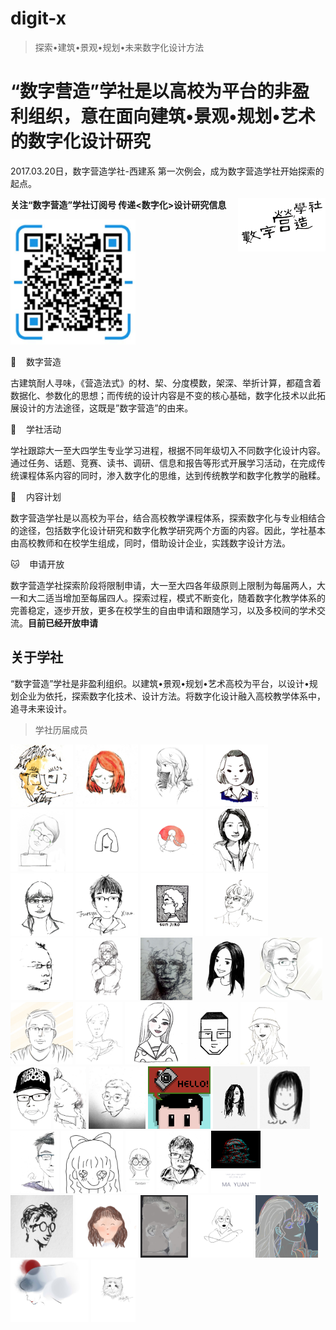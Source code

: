 # digit-x
> 探索•建筑•景观•规划•未来数字化设计方法

# “数字营造”学社是以高校为平台的非盈利组织，意在面向建筑•景观•规划•艺术的数字化设计研究

2017.03.20日，数字营造学社-西建系 第一次例会，成为数字营造学社开始探索的起点。

<img src="./imgs/signature_black.png" height="auto" width="auto"  title="digit-x" style="float:right">

**关注“数字营造”学社订阅号  传递<数字化>设计研究信息**

<img src="./imgs/wechat.jpg" height="200" width="auto"  title="digit-x">

🐆&nbsp;&nbsp;&nbsp;&nbsp;数字营造

古建筑耐人寻味，《营造法式》的材、栔、分度模数，架深、举折计算，都蕴含着数据化、参数化的思想；而传统的设计内容是不变的核心基础，数字化技术以此拓展设计的方法途径，这既是”数字营造”的由来。

🐣&nbsp;&nbsp;&nbsp;&nbsp;学社活动

学社跟踪大一至大四学生专业学习进程，根据不同年级切入不同数字化设计内容。通过任务、话题、竞赛、读书、调研、信息和报告等形式开展学习活动，在完成传统课程体系内容的同时，渗入数字化的思维，达到传统教学和数字化教学的融糅。

🐞&nbsp;&nbsp;&nbsp;&nbsp;内容计划

数字营造学社是以高校为平台，结合高校教学课程体系，探索数字化与专业相结合的途径，包括数字化设计研究和数字化教学研究两个方面的内容。因此，学社基本由高校教师和在校学生组成，同时，借助设计企业，实践数字设计方法。

🐱&nbsp;&nbsp;&nbsp;&nbsp;申请开放

数字营造学社探索阶段将限制申请，大一至大四各年级原则上限制为每届两人，大一和大二适当增加至每届四人。探索过程，模式不断变化，随着数字化教学体系的完善稳定，逐步开放，更多在校学生的自由申请和跟随学习，以及多校间的学术交流。**目前已经开放申请**

## 关于学社
“数字营造”学社是非盈利组织。以建筑•景观•规划•艺术高校为平台，以设计•规划企业为依托，探索数字化技术、设计方法。将数字化设计融入高校教学体系中，追寻未来设计。
> 学社历届成员

<p float="left">
  <img title="richie bao(Designer)Living from your heart!" src="./imgs/0002.jpg" height="100" width="auto"/>
  <img title="Dora Wang(Planner)Doing real and permanent good" src="./imgs/0003.jpg" height="100" width="auto" />
  <img title="X Tuan(Designer)innovation, or death" src="./imgs/0004.jpg" height="100" width="auto" />
  <img title="Wang Yaoyao(Artist)The little flower lies in the dust.It sought the path of the butterfly." src="./imgs/0005.jpg" height="100" width="auto" />
  <img title="PokerFace(Designer)Do my best today" src="./imgs/0006.jpg" height="100" width="auto" />
  <img title="STONE(Designer)It takes time" src="./imgs/0007.jpg" height="100" width="auto" />
  <img title="Ruby Lobster(Designr)A journey of a thousand miles begins with a single step." src="./imgs/0008.jpg" height="100" width="auto" />
  <img title="O(Designer)We can't connect the dots looking forward，but we can connect them looking backwards." src="./imgs/0009.jpg" height="100" width="auto" />
  <img title="Molly(Designer)Enjoying the life." src="./imgs/0010.jpg" height="100" width="auto" />
  <img title="Justyn Xiao(Designer)Thinking will not overcome fear but action will" src="./imgs/0011.jpg" height="100" width="auto" />
  <img title="Sun Jiro(Designer)La bellezza e' tragedia di origine" src="./imgs/0012.jpg" height="100" width="auto" />
  <img title="WeHaiCH(Designer)WULA" src="./imgs/0013.png" height="100" width="auto" />
  <img title="Kcaco Wen(ECD)Veni vidi vici" src="./imgs/0014.jpg" height="100" width="auto" />
  <img title="Reva_Lee(Designer)When technology to realize its real mission, it sublimated for art." src="./imgs/0015.jpg" height="100" width="auto" />
  <img title="Cidgen bye(designer)Follow your heart!" src="./imgs/0016.jpg" height="100" width="auto" />
  <img title="Celia(landscape)let's move on" src="./imgs/0017.jpg" height="100" width="auto" />
  <img title="brief(architect)endeavor in the bumpy ride" src="./imgs/0018.png" height="100" width="auto" />
  <img title="BingZike(scholar)Never throw away your shot, nor your brain." src="./imgs/0019.jpg" height="100" width="auto" />
  <img title="GaoMr(Designer)God help those who help themselves." src="./imgs/0020.jpg" height="100" width="auto" />
  <img title="JingRo(scholar)belloc" src="./imgs/0021.jpg" height="100" width="auto" />
  <img title="QingMu(landscape)The Pleasure Principle" src="./imgs/0022.jpg" height="100" width="auto" />
  <img title="Echo(landscape)The first step is everything" src="./imgs/0023.jpg" height="100" width="auto" />
  <img title="Master Huang(Wooden Designer)Stay hungry&Stay foolish&Stay real" src="./imgs/0024.jpg" height="100" width="auto" />
  <img title="Tianxi Zhou(scholar)Life is rife with question thatbaffle. All we can do is carry on" src="./imgs/0025.png" height="100" width="auto" />
  <img title="Z Chen(architect)Man proposes,God dispose." src="./imgs/0026.jpg" height="100" width="auto" />
  <img title="HaoLin(Landscape architect)let life be beautiful like summer flowers and death like autumn leaves" src="./imgs/0027.png" height="100" width="auto" />
  <img title="Little Moth(Designer)Follow your heart and be yourself" src="./imgs/0028.jpg" height="100" width="auto" />
  <img title="Shannon(Designer)Accept and change." src="./imgs/0029.jpg" height="100" width="auto" />
  <img title="" src="./imgs/0030.png" height="100" width="auto" />
  <img title="" src="./imgs/0031.jpg" height="100" width="auto" />
  <img title="" src="./imgs/0032.jpg" height="100" width="auto" />
  <img title="" src="./imgs/0033.jpg" height="100" width="auto" />
  <img title="" src="./imgs/0034.jpg" height="100" width="auto" />
  <img title="" src="./imgs/0035.jpg" height="100" width="auto" />
  <img title="" src="./imgs/0036.jpg" height="100" width="auto" />
  <img title="" src="./imgs/0037.jpg" height="100" width="auto" />
  <img title="" src="./imgs/0038.jpg" height="100" width="auto" />
  <img title="" src="./imgs/0039.png" height="100" width="auto" />
  <img title="" src="./imgs/0040.jpg" height="100" width="auto" />
  <img title="" src="./imgs/0041.jpg" height="100" width="auto" />





</p>

